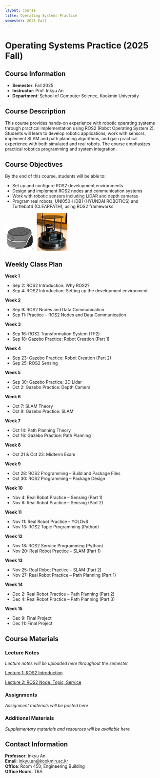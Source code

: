 ```yaml
---
layout: course
title: Operating Systems Practice
semester: 2025 Fall
---
```


# Operating Systems Practice (2025 Fall)

## Course Information

- **Semester**: Fall 2025
- **Instructor**: Prof. Inkyu An
- **Department**: School of Computer Science, Kookmin University

## Course Description

This course provides hands-on experience with robotic operating systems through practical implementation using ROS2 (Robot Operating System 2). Students will learn to develop robotic applications, work with sensors, implement SLAM and path planning algorithms, and gain practical experience with both simulated and real robots. The course emphasizes practical robotics programming and system integration.

## Course Objectives

By the end of this course, students will be able to:
- Set up and configure ROS2 development environments
- Design and implement ROS2 nodes and communication systems
- Work with robotic sensors including LiDAR and depth cameras
- Program real robots, UNI050-HDB1 (HYUNDAI ROBOTICS) and Turtlebot4 (CLEARPATH), using ROS2 frameworks

<div class="robot-gallery">
  <img src="/assets/courses/operating-systems-practice-2025fall/UNI050-HDB1.png" alt="UNI050-HDB1" style="max-width: 100px;">
  <img src="/assets/courses/operating-systems-practice-2025fall/TurtleBot4.png" alt="Turtlebot4" style="max-width: 100px;">
</div>

## Weekly Class Plan

<div class="weekly-plan">
<strong>Week 1</strong>
<ul>
<li>Sep 2: ROS2 Introduction: Why ROS2?</li>
<li>Sep 4: ROS2 Introduction: Setting up the development environment</li>
</ul>
</div>

<div class="weekly-plan">
<strong>Week 2</strong>
<ul>
<li>Sep 9: ROS2 Nodes and Data Communication</li>
<li>Sep 11: Practice – ROS2 Nodes and Data Communication</li>
</ul>
</div>

<div class="weekly-plan">
<strong>Week 3</strong>
<ul>
<li>Sep 16: ROS2 Transformation System (TF2)</li>
<li>Sep 18: Gazebo Practice: Robot Creation (Part 1)</li>
</ul>
</div>

<div class="weekly-plan">
<strong>Week 4</strong>
<ul>
<li>Sep 23: Gazebo Practice: Robot Creation (Part 2)</li>
<li>Sep 25: ROS2 Sensing</li>
</ul>
</div>

<div class="weekly-plan">
<strong>Week 5</strong>
<ul>
<li>Sep 30: Gazebo Practice: 2D Lidar</li>
<li>Oct 2: Gazebo Practice: Depth Camera</li>
</ul>
</div>

<div class="weekly-plan">
<strong>Week 6</strong>
<ul>
<li>Oct 7: SLAM Theory</li>
<li>Oct 9: Gazebo Practice: SLAM</li>
</ul>
</div>

<div class="weekly-plan">
<strong>Week 7</strong>
<ul>
<li>Oct 14: Path Planning Theory</li>
<li>Oct 16: Gazebo Practice: Path Planning</li>
</ul>
</div>

<div class="weekly-plan">
<strong>Week 8</strong>
<ul>
<li>Oct 21 & Oct 23: Midterm Exam</li>
</ul>
</div>

<div class="weekly-plan">
<strong>Week 9</strong>
<ul>
<li>Oct 28: ROS2 Programming – Build and Package Files</li>
<li>Oct 30: ROS2 Programming – Package Design</li>
</ul>
</div>

<div class="weekly-plan">
<strong>Week 10</strong>
<ul>
<li>Nov 4: Real Robot Practice – Sensing (Part 1)</li>
<li>Nov 6: Real Robot Practice – Sensing (Part 2)</li>
</ul>
</div>

<div class="weekly-plan">
<strong>Week 11</strong>
<ul>
<li>Nov 11: Real Robot Practice – YOLOv8</li>
<li>Nov 13: ROS2 Topic Programming (Python)</li>
</ul>
</div>

<div class="weekly-plan">
<strong>Week 12</strong>
<ul>
<li>Nov 18: ROS2 Service Programming (Python)</li>
<li>Nov 20: Real Robot Practice – SLAM (Part 1)</li>
</ul>
</div>

<div class="weekly-plan">
<strong>Week 13</strong>
<ul>
<li>Nov 25: Real Robot Practice – SLAM (Part 2)</li>
<li>Nov 27: Real Robot Practice – Path Planning (Part 1)</li>
</ul>
</div>

<div class="weekly-plan">
<strong>Week 14</strong>
<ul>
<li>Dec 2: Real Robot Practice – Path Planning (Part 2)</li>
<li>Dec 4: Real Robot Practice – Path Planning (Part 3)</li>
</ul>
</div>

<div class="weekly-plan">
<strong>Week 15</strong>
<ul>
<li>Dec 9: Final Project</li>
<li>Dec 11: Final Project</li>
</ul>
</div>

## Course Materials

### Lecture Notes
*Lecture notes will be uploaded here throughout the semester*

[Lecture 1: ROS2 Introduction](/assets/courses/operating-systems-practice-2025fall/lectures/Lec1_ROS2_introduction.pdf)  

[Lecture 2: ROS2 Node, Topic, Service](/assets/courses/operating-systems-practice-2025fall/lectures/Lec2_ROS2_node_topics_services.pdf)  

<!-- Example format - uncomment and modify as you add materials:
- [Lecture 1: Introduction to OS Practice](/assets/courses/operating-systems-practice-2025fall/lectures/lecture01-introduction.pdf)
- [Lecture 2: Process Management](/assets/courses/operating-systems-practice-2025fall/lectures/lecture02-processes.pdf)
-->

### Assignments
*Assignment materials will be posted here*

<!-- Example format - uncomment and modify as you add assignments:
- [Assignment 1: System Calls](/assets/courses/operating-systems-practice-2025fall/assignments/assignment01.pdf)
- [Assignment 2: Process Scheduling](/assets/courses/operating-systems-practice-2025fall/assignments/assignment02.pdf)
-->

### Additional Materials
*Supplementary materials and resources will be available here*

<!-- Example format - uncomment and modify as you add materials:
- [Course Syllabus](/assets/courses/operating-systems-practice-2025fall/materials/syllabus.pdf)
- [Linux Kernel Programming Guide](/assets/courses/operating-systems-practice-2025fall/materials/kernel-guide.pdf)
-->

## Contact Information

**Professor**: Inkyu An  
**Email**: inkyu.an@kookmin.ac.kr  
**Office**: Room 450, Engineering Building  
**Office Hours**: TBA
